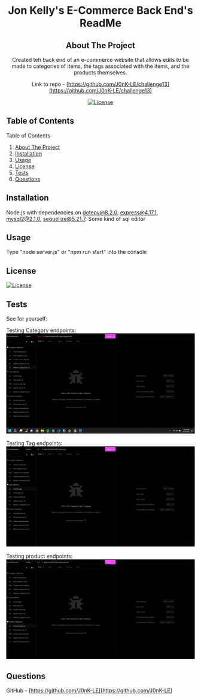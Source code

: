 <h1 align="center">Jon Kelly's E-Commerce Back End's ReadMe</h1>
<div align="center">

## About The Project
Created teh back end of an e-commerce website that allows edits to be made to categories of items, the tags associated with the items, and the products themselves. 

Link to repo - [https://github.com/J0nK-LE/challenge13](https://github.com/J0nK-LE/challenge13)

[![License][ISC-bdg]][ISC-url]</div>

## Table of Contents
<summary>Table of Contents</summary>
     <ol>
       <li><a href="#about-the-project">About The Project</a></li>
       <li><a href="#installation">Installation</a></li>
       <li><a href="#usage">Usage</a></li>
       <li><a href="#license">License</a></li>
       <li><a href="#tests">Tests</a></li>
       <li><a href="#questions">Questions</a></li>
     </ol>

## Installation
Node.js with dependencies on dotenv@8.2.0, express@4.17.1, mysql2@2.1.0, sequelize@5.21.7. Some kind of sql editor
## Usage
Type "node server.js" or "npm run start" into the console
## License
[![License][ISC-bdg]][ISC-url]

## Tests
See for yourself:

Testing Category endpoints:
![](Assets/categoryEndpoints-demo.gif)

Testing Tag endpoints:
![](Assets/tagEndpoints-demo.gif)

Testing product endpoints:
![](Assets/productEndpoints-demo.gif)



## Questions

GitHub - [https://github.com/J0nK-LE](https://github.com/J0nK-LE)


[MIT-bdg]:https://img.shields.io/badge/License-MIT-yellow.svg
[MIT-url]:https://opensource.org/licenses/MIT
[Apache-bdg]:https://img.shields.io/badge/License-Apache_2.0-blue.svg
[Apache-url]:https://opensource.org/licenses/Apache-2.0
[GNU-bdg]:https://img.shields.io/badge/License-GPLv3-blue.svg
[GNU-url]:https://www.gnu.org/licenses/gpl-3.0
[IBM-bdg]:https://img.shields.io/badge/License-IPL_1.0-blue.svg
[IBM-url]:https://opensource.org/licenses/IPL-1.0
[ISC-bdg]:https://img.shields.io/badge/License-ISC-blue.svg
[ISC-url]:https://opensource.org/licenses/ISC
[Mozilla-bdg]:https://img.shields.io/badge/License-MPL_2.0-brightgreen.svg
[Mozilla-url]:https://opensource.org/licenses/MPL-2.0
